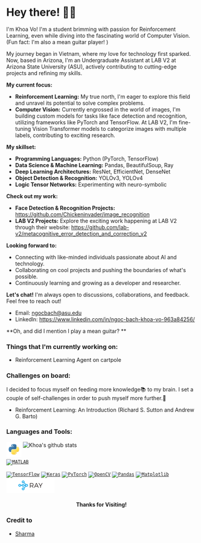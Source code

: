 # Hey there! :wave::smiley:

I'm Khoa Vo! I'm a student brimming with passion for Reinforcement Learning, even while diving into the fascinating world of Computer Vision. (Fun fact: I'm also a mean guitar player! )

My journey began in Vietnam, where my love for technology first sparked. Now, based in Arizona, I'm an Undergraduate Assistant at LAB V2 at Arizona State University (ASU), actively contributing to cutting-edge projects and refining my skills.

**My current focus:**

- **Reinforcement Learning:** My true north, I'm eager to explore this field and unravel its potential to solve complex problems.
- **Computer Vision:** Currently engrossed in the world of images, I'm building custom models for tasks like face detection and recognition, utilizing frameworks like PyTorch and TensorFlow. At LAB V2, I'm fine-tuning Vision Transformer models to categorize images with multiple labels, contributing to exciting research.

**My skillset:**

- **Programming Languages:** Python (PyTorch, TensorFlow)
- **Data Science & Machine Learning:** Pandas, BeautifulSoup, Ray
- **Deep Learning Architectures:** ResNet, EfficientNet, DenseNet
- **Object Detection & Recognition:** YOLOv3, YOLOv4
- **Logic Tensor Networks:** Experimenting with neuro-symbolic

**Check out my work:**

- **Face Detection & Recognition Projects:** https://github.com/Chickeninvader/image_recognition
- **LAB V2 Projects:** Explore the exciting work happening at LAB V2 through their website: https://github.com/lab-v2/metacognitive_error_detection_and_correction_v2

**Looking forward to:**

- Connecting with like-minded individuals passionate about AI and technology.
- Collaborating on cool projects and pushing the boundaries of what's possible.
- Continuously learning and growing as a developer and researcher.

**Let's chat!** I'm always open to discussions, collaborations, and feedback. Feel free to reach out!

- Email: ngocbach@asu.edu
- Linkedln: https://www.linkedin.com/in/ngoc-bach-khoa-vo-963a84256/

**Oh, and did I mention I play a mean guitar? **

<!-- <img src="[Path to your GIF image]" alt="side Image" align="right" width="460" height="auto" /> -->

### Things that I'm currently working on:

- Reinforcement Learning Agent on cartpole

### Challenges on board:

I decided to focus myself on feeding more knowledge:books: to my brain. I set a couple of self-challenges in order to push myself more further.:running:

- Reinforcement Learning: An Introduction (Richard S. Sutton and Andrew G. Barto)

### Languages and Tools:

<p>
<a href="https://github.com/Chickeninvader">
  <img width="460" height="auto" align="right" alt="Khoa's github stats" 
      src="https://github-readme-stats.vercel.app/api?username=Chickeninvader&show_icons=true&theme=algolia&count_private=true&include_all_commits=true" />
</a>
<code><a href = "https://www.python.org/"><img height="40" src="https://raw.githubusercontent.com/github/explore/80688e429a7d4ef2fca1e82350fe8e3517d3494d/topics/python/python.png" alt="Python"></a></code>
<code><a href = "https://www.mathworks.com/products/matlab.html"><img height="40" src="https://upload.wikimedia.org/wikipedia/commons/thumb/5/5c/MATLAB_Logo.png/400px-MATLAB_Logo.png" alt="MATLAB"></a></code>

<code><a href = "https://www.tensorflow.org/"><img height="40" src="https://upload.wikimedia.org/wikipedia/commons/thumb/1/11/TensorFlowLogo.svg/480px-TensorFlowLogo.svg.png" alt="TensorFlow"></a></code>
<code><a href = "https://keras.io/"><img height="40" src="https://upload.wikimedia.org/wikipedia/commons/thumb/a/ae/Keras_logo.svg/400px-Keras_logo.svg.png" alt="Keras"></a></code>
<code><a href = "https://pytorch.org/"><img height="40" src="https://upload.wikimedia.org/wikipedia/commons/1/10/PyTorch_logo_icon.svg" alt="PyTorch"></a></code>
<code><a href = "https://opencv.org/"><img height="40" src="https://raw.githubusercontent.com/wiki/opencv/opencv/logo/OpenCV_logo_no_text.png" alt="OpenCV"></a></code>
<code><a href = "https://pandas.pydata.org/"><img height="40" src="https://upload.wikimedia.org/wikipedia/commons/2/22/Pandas_mark.svg" alt="Pandas"></a></code>
<code><a href = "https://matplotlib.org/"><img height="40" src="https://upload.wikimedia.org/wikipedia/commons/8/84/Matplotlib_icon.svg" alt="Matplotlib"></a></code>
<code><a href = "https://www.ray.io/"><img height="40" src="https://raw.githubusercontent.com/ray-project/ray/master/doc/source/images/ray_header_logo.png" alt="Ray"></a></code>

</p>

<h4 align="center"> Thanks for Visiting!</h4>

### Credit to

- [Sharma](https://github.com/JoykishanSharma)
